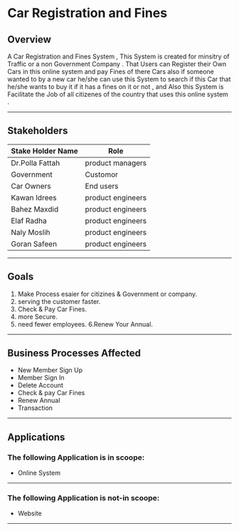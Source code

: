 # Car Registration and Fines 
## Overview

A Car Registration and Fines System , This System is created for minsitry of Traffic or a non Government Company . That  Users can Register their Own Cars in this online system and pay Fines of there Cars also if someone wanted to by a new car he/she can use this System to search if this Car that he/she wants to buy it if it has a fines on it or not , and Also this System is Facilitate the Job of all citizenes of the country that uses this online system . 


------------


## Stakeholders
|  Stake Holder Name | Role  |
| ------------ | ------------ |
| Dr.Polla Fattah | product managers  |
| Government | Customor  |
| Car Owners | End users  |
|  Kawan Idrees| product engineers  |
|  Bahez Maxdid | product engineers   |
| Elaf Radha | product engineers  |
|  Naly Moslih| product engineers  |
|  Goran Safeen | product engineers   |

------------

## Goals
1. Make Process esaier for citizines &  Government or company.
2. serving the customer faster.
3. Check  & Pay Car Fines.
4. more Secure.
5. need fewer employees.
6.Renew Your Annual.

------------


## Business Processes Affected
- New Member Sign Up
- Member Sign In
- Delete Account
- Check & pay Car Fines
- Renew Annual
- Transaction
------------
## Applications
### The following Application is in scoope:
- Online System
------------
### The following Application is not-in scoope:
- Website
------------

